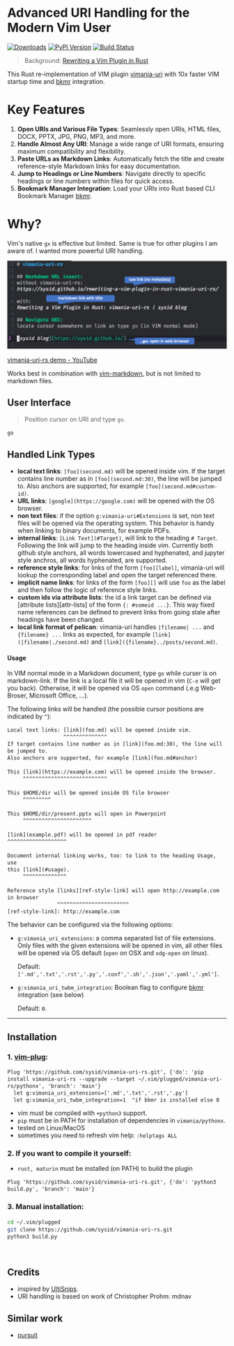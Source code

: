 # Advanced URI Handling for the Modern Vim User

[![Downloads](https://static.pepy.tech/badge/vimania-uri-rs/month)](https://pepy.tech/project/vimania-uri-rs)
[![PyPI Version][pypi-image]][pypi-url]
[![Build Status][build-image]][build-url]

> Background: [Rewriting a Vim Plugin in Rust](https://sysid.github.io/rewriting-a-vim-plugin-in-rust-vimania-uri-rs/)

This Rust re-implementation of VIM plugin [vimania-uri](https://github.com/sysid/vimania-uri)
with 10x faster VIM startup time and [bkmr](https://github.com/sysid/bkmr) integration.

# Key Features
1. **Open URIs and Various File Types**: Seamlessly open URIs, HTML files, DOCX, PPTX, JPG, PNG, MP3, and more.
2. **Handle Almost Any URI**: Manage a wide range of URI formats, ensuring maximum compatibility and flexibility.
3. **Paste URLs as Markdown Links**: Automatically fetch the title and create reference-style Markdown links for easy documentation.
4. **Jump to Headings or Line Numbers**: Navigate directly to specific headings or line numbers within files for quick access.
5. **Bookmark Manager Integration**: Load your URIs into Rust based CLI Bookmark Manager [bkmr](https://github.com/sysid/bkmr).

# Why?
Vim's native `gx` is effective but limited.
Same is true for other plugins I am aware of. 
I wanted more powerful URI handling.

![demo](vimania-uri-rs-demo.png)

[vimania-uri-rs demo - YouTube](https://www.youtube.com/watch?v=JLaN6cIAIY8)

Works best in combination with [vim-markdown](https://github.com/preservim/vim-markdown), but is not limited
to markdown files.

## User Interface

> Position cursor on URI and type `go`.

    go

## Handled Link Types
- **local text links**:
    `[foo](second.md)` will be opened inside vim.
    If the target contains line number as in `[foo](second.md:30)`, the line
    will be jumped to.
    Also anchors are supported, for example `[foo](second.md#custom-id)`.
- **URL links**:
    `[google](https://google.com)` will be opened with the OS browser.
- **non text files**:
    if the option `g:vimania-uri#Extensions` is set, non text files will be opened
    via the operating system.
    This behavior is handy when linking to binary documents, for example PDFs.
- **internal links**:
    `[Link Text](#Target)`, will link to the heading `# Target`.
    Following the link will jump to the heading inside vim.
    Currently both github style anchors, all words lowercased and hyphenated,
    and jupyter style anchros, all words hyphenated, are supported.
- **reference style links**:
    for links of the form `[foo][label]`, vimania-uri will lookup the corresponding
    label and open the target referenced there.
- **implicit name links**:
    for links of the form `[foo][]` will use `foo` as the label and then follow
    the logic of reference style links.
- **custom ids via attribute lists**:
    the id a link target can be defined via [attribute lists][attr-lists] of
    the form `{: #someid ...}`.
    This way fixed name references can be defined to prevent links from going
    stale after headings have been changed.
- **local link format of pelican**:
    vimania-uri handles `|filename| ...` and `{filename} ...` links as expected, for
    example `[link](|filename|./second.md)` and
    `[link]({filename}../posts/second.md)`.


#### Usage

In VIM normal mode in a Markdown document, type `go` while curser is on markdown-link.
If the link is a local file it will be opened in vim (`C-o` will get you back).
Otherwise, it will be opened via OS `open` command (.e.g Web-Broser, Microsoft Office, ...).

The following links will be handled (the possible cursor positions are indicated by `^`):

    Local text links: [link](foo.md) will be opened inside vim. 
                      ^^^^^^^^^^^^^^
    If target contains line number as in [link](foo.md:30), the line will be jumped to. 
    Also anchors are supported, for example [link](foo.md#anchor)

    This [link](https://example.com) will be opened inside the browser.
         ^^^^^^^^^^^^^^^^^^^^^^^^^^^

    This $HOME/dir will be opened inside OS file browser
         ^^^^^^^^^

    This $HOME/dir/present.pptx will open in Powerpoint
         ^^^^^^^^^^^^^^^^^^^^^^

    [link](example.pdf) will be opened in pdf reader
    ^^^^^^^^^^^^^^^^^^^

    Document internal linking works, too: to link to the heading Usage, use
    this [link](#usage).
         ^^^^^^^^^^^^^^

    Reference style [links][ref-style-link] will open http://example.com in browser
                    ^^^^^^^^^^^^^^^^^^^^^^^
    [ref-style-link]: http://example.com


The behavior can be configured via the following options:

- `g:vimania_uri_extensions`:
    a comma separated list of file extensions.
    Only files with the given extensions will be opened in vim, all other
    files will be opened via OS default (`open` on OSX and `xdg-open` on linux).

    Default: `['.md','.txt','.rst','.py','.conf','.sh','.json','.yaml','.yml']`.

- `g:vimania_uri_twbm_integration`:
    Boolean flag to configure [bkmr](https://github.com/sysid/bkmr) integration (see below)

  Default: `0`.
---

## Installation
### 1. [vim-plug](https://github.com/junegunn/vim-plug):
```vim
Plug 'https://github.com/sysid/vimania-uri-rs.git', {'do': 'pip install vimania-uri-rs --upgrade --target ~/.vim/plugged/vimania-uri-rs/pythonx', 'branch': 'main'}
  let g:vimania_uri_extensions=['.md','.txt','.rst','.py']
  let g:vimania_uri_twbm_integration=1  "if bkmr is installed else 0
```
- vim must be compiled with `+python3` support.
- `pip` must be in PATH for installation of dependencies in `vimania/pythonx`.
- tested on Linux/MacOS
- sometimes you need to refresh vim help: `:helptags ALL`

### 2. If you want to compile it yourself:
- `rust, maturin` must be installed (on PATH) to build the plugin
```vim
Plug 'https://github.com/sysid/vimania-uri-rs.git', {'do': 'python3 build.py', 'branch': 'main'}
```

### 3. Manual installation:
```bash
cd ~/.vim/plugged
git clone https://github.com/sysid/vimania-uri-rs.git
python3 build.py
```

<br>

## Credits
- inspired by [UltiSnips](https://github.com/SirVer/ultisnips).
- URI handling is based on work of Christopher Prohm: mdnav 

## Similar work
- [pursuit](https://github.com/jeetsukumaran/vim-pursuit)

<!-- Badges -->

[pypi-image]: https://badge.fury.io/py/vimania-uri-rs.svg
[pypi-url]: https://pypi.org/project/vimania-uri-rs/
[build-image]: https://github.com/sysid/vimania-uri-rs/actions/workflows/release.yml/badge.svg
[build-url]: https://github.com/sysid/vimania-uri-rs/actions/workflows/release.yml
